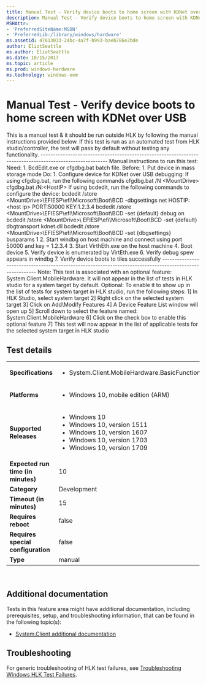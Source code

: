 ```yaml
---
title: Manual Test - Verify device boots to home screen with KDNet over USB
description: Manual Test - Verify device boots to home screen with KDNet over USB
MSHAttr:
- 'PreferredSiteName:MSDN'
- 'PreferredLib:/library/windows/hardware'
ms.assetid: 47613033-24bc-4a7f-b993-baeb786e2bde
author: EliotSeattle
ms.author: EliotSeattle
ms.date: 10/15/2017
ms.topic: article
ms.prod: windows-hardware
ms.technology: windows-oem
---
```


# <span id="p_hlk_test.8424cf29-e2b4-4060-bb90-4ea503ce704b"></span>Manual Test - Verify device boots to home screen with KDNet over USB


This is a manual test & it should be run outside HLK by following the manual instructions provided below. If this test is run as an automated test from HLK studio/controller, the test will pass by default without testing any functionality. --------------------------------------------------------------------------------------------------------- Manual instructions to run this test: Need: 1. BcdEdit.exe or cfgdbg.bat batch file. Before: 1. Put device in mass storage mode Do: 1. Configure device for KDNet over USB debugging: If using cfgdbg.bat, run the following commands cfgdbg.bat /N &lt;MountDrive&gt; cfgdbg.bat /N:&lt;HostIP&gt; If using bcdedit, run the following commands to configure the device: bcdedit /store &lt;MountDrive&gt;\\EFIESP\\efi\\Microsoft\\Boot\\BCD -dbgsettings net HOSTIP:&lt;host ip&gt; PORT:50000 KEY:1.2.3.4 bcdedit /store &lt;MountDrive&gt;\\EFIESP\\efi\\Microsoft\\Boot\\BCD -set {default} debug on bcdedit /store &lt;MountDrive&gt;\\ EFIESP\\efi\\Microsoft\\Boot\\BCD -set {default} dbgtransport kdnet.dll bcdedit /store &lt;MountDrive&gt;\\EFIESP\\efi\\Microsoft\\Boot\\BCD -set {dbgsettings} busparams 1 2. Start windbg on host machine and connect using port 50000 and key = 1.2.3.4 3. Start VirthEth.exe on the host machine 4. Boot device 5. Verify device is enumerated by VirtEth.exe 6. Verify debug spew appears in windbg 7. Verify device boots to tiles successfully --------------------------------------------------------------------------------------------------------- Note: This test is associated with an optional feature: System.Client.MobileHardware. It will not appear in the list of tests in HLK studio for a system target by default. Optional: To enable it to show up in the list of tests for system target in HLK studio, run the following steps: 1\] In HLK Studio, select system target 2\] Right click on the selected system target 3\] Click on Add\\Modify Features 4\] A Device Feature List window will open up 5\] Scroll down to select the feature named: System.Client.MobileHardware 6\] Click on the check box to enable this optional feature 7\] This test will now appear in the list of applicable tests for the selected system target in HLK studio

## Test details
|||
|---|---|
| **Specifications**  | <ul><li>System.Client.MobileHardware.BasicFunctionality</li></ul> |  
| **Platforms**   | <ul><li>Windows 10, mobile edition (ARM)</li></ul> |
| **Supported Releases** | <ul><li>Windows 10</li><li>Windows 10, version 1511</li><li>Windows 10, version 1607</li><li>Windows 10, version 1703</li><li>Windows 10, version 1709</li></ul> |
|**Expected run time (in minutes)**| 10 |
|**Category**| Development |
|**Timeout (in minutes)**| 15 |
|**Requires reboot**| false |
|**Requires special configuration**| false |
|**Type**| manual |

 

## <span id="Additional_documentation"></span><span id="additional_documentation"></span><span id="ADDITIONAL_DOCUMENTATION"></span>Additional documentation


Tests in this feature area might have additional documentation, including prerequisites, setup, and troubleshooting information, that can be found in the following topic(s):

-   [System.Client additional documentation](system-client-additional-documentation.md)

## <span id="Troubleshooting"></span><span id="troubleshooting"></span><span id="TROUBLESHOOTING"></span>Troubleshooting


For generic troubleshooting of HLK test failures, see [Troubleshooting Windows HLK Test Failures](..\user\troubleshooting-windows-hlk-test-failures.md).

 

 






